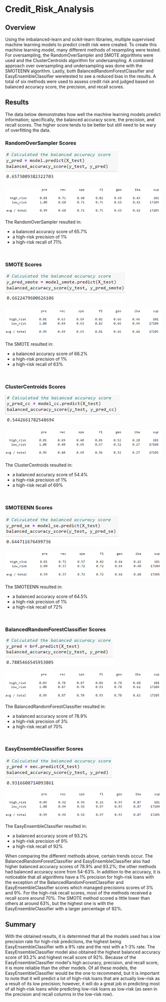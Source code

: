 # Credit_Risk_Analysis

## Overview 
Using the imbalanced-learn and scikit-learn libraries, multiple supervised machine learning models to predict credit risk were created. To create this machine learning model, many different methods of resampling were tested. For oversampling, the RandomOverSampler and SMOTE algorithms were used and the ClusterCentroids algorithm for undersampling. A combined approach over oversampling and undersampling was done with the SMOTEENN algorithm. Lastly, both BalancedRandomForestClassifier and EasyEnsembleClassifier weretested to see a reduced bias in the results. A total of six methods were used to assess credit risk and judged based on balanced accuracy score, the precision, and recall scores.

## Results

The data below demonstrates how well the machine learning models predict information; specifically, the balanced accuracy score, the precision, and recall scores. The higher score tends to be better but still need to be wary of overfitting the data.

### RandomOverSampler Scores
![ros_bas.png](/Images/ros_bas.png)<br><br>
![ros_report.png](/Images/ros_report.png)<br><br>
The RandomOverSampler resulted in: 
* a balanced accuracy score of 65.7%
* a high-risk precision of 1%
* a high-risk recall of 71%
<br>

### SMOTE Scores
![smote_bas.png](/Images/smote_bas.png)<br><br>
![smote_report.png](/Images/smote_report.png)<br><br>
The SMOTE resulted in: 
* a balanced accuracy score of 66.2%
* a high-risk precision of 1%
* a high-risk recall of 63%
<br>

### ClusterCentroids Scores
![cc_bas.png](/Images/cc_bas.png)<br><br>
![cc_report.png](/Images/cc_report.png)<br><br>
The ClusterCentroids resulted in: 
* a balanced accuracy score of 54.4%
* a high-risk precision of 1%
* a high-risk recall of 69%
<br>

### SMOTEENN Scores
![smoteenn_bas.png](/Images/smoteenn_bas.png)<br><br>
![smoteenn_report.png](/Images/smoteenn_report.png)<br><br>
The SMOTEENN resulted in: 
* a balanced accuracy score of 64.5%
* a high-risk precision of 1%
* a high-risk recall of 72%
<br>

### BalancedRandomForestClassifier Scores
![brf_bas.png](/Images/brf_bas.png)<br><br>
![brf_report.png](/Images/brf_report.png)<br><br>
The BalancedRandomForestClassifier resulted in: 
* a balanced accuracy score of 78.9%
* a high-risk precision of 3%
* a high-risk recall of 70%
<br>

### EasyEnsembleClassifier Scores
![ee_bas.png](/Images/ee_bas.png)<br><br>
![ee_report.png](/Images/ee_report.png)<br><br>
The EasyEnsembleClassifier resulted in: 
* a balanced accuracy score of 93.2%
* a high-risk precision of 9%
* a high-risk recall of 92%

When comparing the different methods above, certain trends occur. The BalancedRandomForestClassifier and EasyEnsembleClassifier also had higher balanced accuracy scores of 78.9% and 93.2%; the other methods had balanced accuracy score from 54-63%. In addition to the accuracy, it is noticeable that all algorithms have a 1% precision for high-risk loans with the exception of the BalancedRandomForestClassifier and EasyEnsembleClassifier scores which managed precisions scores of 3% and 9%. For the high-risk recall scores, most of the methods received a recall score around 70%. The SMOTE method scored a little lower than others at around 63%, but the highest one is with the EasyEnsembleClassifier with a larger percentage of 92%.

## Summary
With the obtained results, it is determined that all the models used has a low precision rate for high-risk predictions, the highest being EasyEnsembleClassifier with a 9% rate and the rest with a 1-3% rate. The EasyEnsembleClassifier model also obtained the highest balanced accuracy score of 93.2% and highest recall score of 92%. Because of the EasyEnsembleClassifier model's high accuracy, precision, and recall score, it is more reliable than the other models. Of all these models, the EasyEnsembleClassifier would be the one to recommend, but it is important to note that it will predict a lot of high-risk loans that are actually low-risk as a result of its low precision; however, it will do a great job in predicting most of all high-risk loans while predicting low-risk loans as low-risk (as seen in the precision and recall columns in the low-risk row). 
